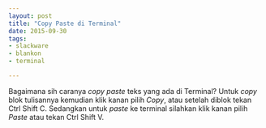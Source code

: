 ```yaml
---
layout: post
title: "Copy Paste di Terminal"
date: 2015-09-30
tags: 
- slackware
- blankon
- terminal

---
```

Bagaimana sih caranya _copy paste_ teks yang ada di Terminal? Untuk _copy_ blok tulisannya kemudian klik kanan pilih _Copy_, atau setelah diblok tekan Ctrl Shift C. Sedangkan untuk _paste_ ke terminal silahkan klik kanan pilih _Paste_ atau tekan Ctrl Shift V.
